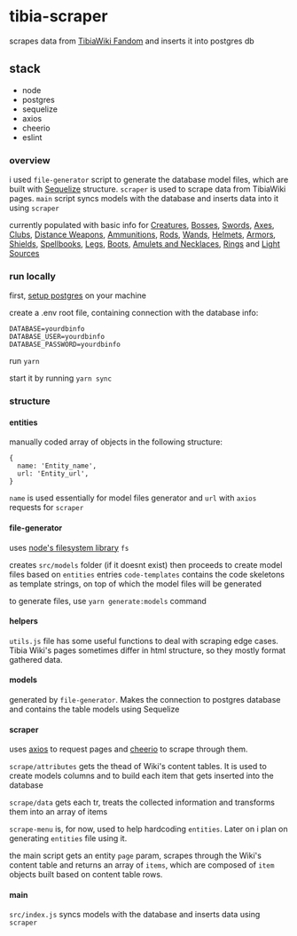 # tibia-scraper
scrapes data from [TibiaWiki Fandom](https://tibia.fandom.com/wiki/Main_Page) and inserts it into postgres db



## stack
- node
- postgres
- sequelize
- axios
- cheerio
- eslint


### overview
i used `file-generator` script to generate the database model files, which are built with [Sequelize](https://sequelize.org/) structure.
`scraper` is used to scrape data from TibiaWiki pages.
`main` script syncs models with the database and inserts data into it using `scraper`

currently populated with basic info for [Creatures](https://tibia.fandom.com/wiki/List_of_Creatures), [Bosses](https://tibia.fandom.com/wiki/Bosses), [Swords](https://tibia.fandom.com/wiki/Sword_Weapons), [Axes](https://tibia.fandom.com/wiki/Axe_Weapons), [Clubs](https://tibia.fandom.com/wiki/Club_Weapons), [Distance Weapons](https://tibia.fandom.com/wiki/Distance_Weapons), [Ammunitions](https://tibia.fandom.com/wiki/Ammunition), [Rods](https://tibia.fandom.com/wiki/Rods), [Wands](https://tibia.fandom.com/wiki/Wands), [Helmets](https://tibia.fandom.com/wiki/Wands), [Armors](https://tibia.fandom.com/wiki/Armors), [Shields](https://tibia.fandom.com/wiki/Shields), [Spellbooks](https://tibia.fandom.com/wiki/Spellbooks), [Legs](https://tibia.fandom.com/wiki/Legs), [Boots](https://tibia.fandom.com/wiki/Boots), [Amulets and Necklaces](https://tibia.fandom.com/wiki/Amulets_and_Necklaces), [Rings](https://tibia.fandom.com/wiki/Rings) and [Light Sources](https://tibia.fandom.com/wiki/Light_Sources)



### run locally
first, [setup postgres](https://www.digitalocean.com/community/tutorials/how-to-install-and-use-postgresql-on-ubuntu-18-04) on your machine

create a .env root file, containing connection with the database info:
```
DATABASE=yourdbinfo
DATABASE_USER=yourdbinfo
DATABASE_PASSWORD=yourdbinfo
```

run `yarn`

start it by running `yarn sync`


### structure

#### entities
manually coded array of objects in the following structure:
```
{
  name: 'Entity_name',
  url: 'Entity_url',
}
```
`name` is used essentially for model files generator and `url` with `axios` requests for `scraper`



#### file-generator
uses [node's filesystem library](https://nodejs.org/api/fs.html) `fs`

creates `src/models` folder (if it doesnt exist) then proceeds to create model files based on `entities` entries
`code-templates` contains the code skeletons as template strings, on top of which the model files will be generated

to generate files, use `yarn generate:models` command



#### helpers
`utils.js` file has some useful functions to deal with scraping edge cases. Tibia Wiki's pages sometimes differ in html structure, so they mostly format gathered data.



#### models
generated by `file-generator`. Makes the connection to postgres database and contains the table models using Sequelize



#### scraper
uses [axios](https://github.com/axios/axios) to request pages and [cheerio](https://cheerio.js.org/) to scrape through them.

`scrape/attributes` gets the thead of Wiki's content tables. It is used to create models columns and to build each item that gets inserted into the database

`scrape/data` gets each tr, treats the collected information and transforms them into an array of items

`scrape-menu` is, for now, used to help hardcoding `entities`. Later on i plan on generating `entities` file using it.

the main script gets an entity `page` param, scrapes through the Wiki's content table and returns an array of `items`, which are composed of `item` objects built based on content table rows. 



#### main
`src/index.js` syncs models with the database and inserts data using `scraper`
